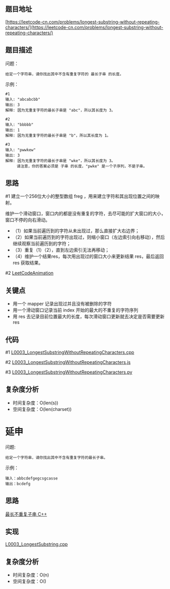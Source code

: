 <!--
 * @Date        : 2020-05-02 20:37:47
 * @LastEditors : anlzou
 * @Github      : https://github.com/anlzou
 * @LastEditTime: 2020-05-05 21:27:01
 * @FilePath    : \algorithm\problems\L0003_LongestSubstringWithoutRepeatingCharacters.md
 * @Describe    : 
 -->
## 题目地址

[https://leetcode-cn.com/problems/longest-substring-without-repeating-characters/](https://leetcode-cn.com/problems/longest-substring-without-repeating-characters/)

## 题目描述

问题：
```
给定一个字符串，请你找出其中不含有重复字符的 最长子串 的长度。
```
示例：
```
#1 
输入: "abcabcbb"
输出: 3 
解释: 因为无重复字符的最长子串是 "abc"，所以其长度为 3。

#2
输入: "bbbbb"
输出: 1
解释: 因为无重复字符的最长子串是 "b"，所以其长度为 1。

#3
输入: "pwwkew"
输出: 3
解释: 因为无重复字符的最长子串是 "wke"，所以其长度为 3。
     请注意，你的答案必须是 子串 的长度，"pwke" 是一个子序列，不是子串。
```

## 思路
#1
建立一个256位大小的整型数组 freg ，用来建立字符和其出现位置之间的映射。

维护一个滑动窗口，窗口内的都是没有重复的字符，去尽可能的扩大窗口的大小，窗口不停的向右滑动。

- （1）如果当前遍历到的字符从未出现过，那么直接扩大右边界；
- （2）如果当前遍历到的字符出现过，则缩小窗口（左边索引向右移动），然后继续观察当前遍历到的字符；
- （3）重复（1）（2），直到左边索引无法再移动；
- （4）维护一个结果res，每次用出现过的窗口大小来更新结果 res，最后返回 res 获取结果。

#2
[LeetCodeAnimation](https://github.com/MisterBooo/LeetCodeAnimation/blob/master/notes/LeetCode%E7%AC%AC3%E5%8F%B7%E9%97%AE%E9%A2%98%EF%BC%9A%E6%97%A0%E9%87%8D%E5%A4%8D%E5%AD%97%E7%AC%A6%E7%9A%84%E6%9C%80%E9%95%BF%E5%AD%90%E4%B8%B2.md)
## 关键点
- 用一个 mapper 记录出现过并且没有被删除的字符
- 用一个滑动窗口记录当前 index 开始的最大的不重复的字符序列
- 用 res 去记录目前位置最大的长度，每次滑动窗口更新就去决定是否需要更新 res

## 代码
#1 [L0003_LongestSubstringWithoutRepeatingCharacters.cpp](../code/L0003_LongestSubstringWithoutRepeatingCharacters.cpp)

#2 [L0003_LongestSubstringWithoutRepeatingCharacters.js](../code/L0003_LongestSubstringWithoutRepeatingCharacters.js)

#3 [L0003_LongestSubstringWithoutRepeatingCharacters.py](../code/L0003_LongestSubstringWithoutRepeatingCharacters.py)

## 复杂度分析

- 时间复杂度：O(len(s))
- 空间复杂度：O(len(charset))

# 延申
问题:
```
给定一个字符串，请你找出其中不含有重复字符的最长子串。
```
示例：
```
输入：abbcdefgegcsgcasse
输出：bcdefg
```
## 思路
[最长不重复子串 C++](https://blog.csdn.net/CSU_GUO_LIANG/article/details/81177271)

## 实现
[L0003_LongestSubstring.cpp](../code/L0003_LongestSubstring.cpp)

## 复杂度分析
- 时间复杂度：O(n)
- 空间复杂度：O()
